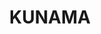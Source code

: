 ---
lastmod: '2025-04-06T06:05:20+00:00'
latitude: -35.510039
layout: suburb
longitude: 148.034012
postcode: '2730'
state: NSW
title: KUNAMA
url: /nsw/kunama/
---